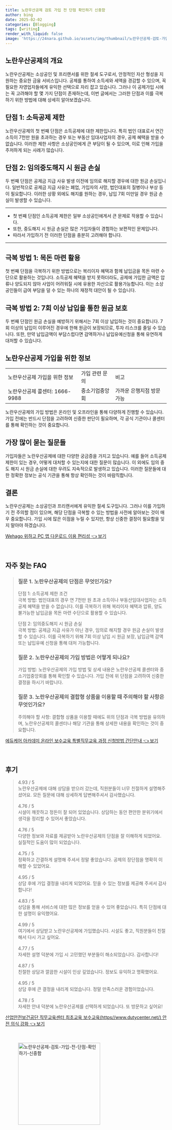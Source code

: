 ```yaml
---
title: 노란우산공제 검토 가입 전 단점 확인하기 신중함
author: bing
date: 2025-02-02
categories: [Blogging]
tags: [writing]
render_with_liquid: false
image: 'https://24nara.github.io/assets/img/thumbnail/노란우산공제-검토-가입-전-단점-확인하기-신중함.webp'
---
```



<h2 id='노란우산공제의 개요'>노란우산공제의 개요</h2>

<p>노란우산공제는 소상공인 및 프리랜서를 위한 절세 도구로서, 안정적인 자산 형성을 지원하는 중요한 금융 서비스입니다. 공제를 통하여 소득세와 세액을 경감할 수 있으며, 꼭 필요한 자영업자들에게 유익한 선택으로 자리 잡고 있습니다. 그러나 이 공제가입 시에는 꼭 고려해야 할 몇 가지 단점이 존재하는데, 이번 글에서는 그러한 단점과 이를 극복하기 위한 방법에 대해 상세히 알아보겠습니다.</p>

<h2 id='단점 1: 소득공제 제한'>단점 1: 소득공제 제한</h2>

<p>노란우산공제의 첫 번째 단점은 소득공제에 대한 제한입니다. 특히 법인 대표로서 연간 소득이 7천만 원을 초과하는 경우 또는 부동산 임대사업자의 경우, 공제 혜택을 받을 수 없습니다. 이러한 제한 사항은 소상공인에게 큰 부담이 될 수 있으며, 이로 인해 가입을 주저하게 되는 사례가 많습니다.</p>

<h2 id='단점 2: 임의중도해지 시 원금 손실'>단점 2: 임의중도해지 시 원금 손실</h2>

<p>두 번째 단점은 공제금 지급 사유 발생 이전에 임의로 해지할 경우에 대한 원금 손실입니다. 일반적으로 공제금 지급 사유는 폐업, 가입자의 사망, 법인대표의 질병이나 부상 등이 필요합니다. 이러한 상황 외에도 해지를 원하는 경우, 납입 7회 미만일 경우 원금 손실이 발생할 수 있습니다.</p>

<hr />

<ul>
    <li>첫 번째 단점인 소득공제 제한은 일부 소상공인에게서 큰 문제로 작용할 수 있습니다.</li>
    <li>또한, 중도해지 시 원금 손실은 많은 가입자들이 경험하는 보편적인 문제입니다.</li>
    <li>따라서 가입하기 전 이러한 단점을 충분히 고려해야 합니다.</li>
</ul>

<hr />

<h2 id='극복 방법 1: 목돈 마련 활용'>극복 방법 1: 목돈 마련 활용</h2>

<p>첫 번째 단점을 극복하기 위한 방법으로는 복리이자 혜택과 함께 납입금을 목돈 마련 수단으로 활용하는 것입니다. 소득공제 혜택을 받지 못하더라도, 공제에 가입한 금액은 압류나 양도되지 않아 사업이 어려워질 시에 유용한 자산으로 활용가능합니다. 이는 소상공인들이 급여 부담을 덜 수 있는 하나의 재정적 대안이 될 수 있습니다.</p>

<h2 id='극복 방법 2: 7회 이상 납입를 통한 원금 보호'>극복 방법 2: 7회 이상 납입을 통한 원금 보호</h2>

<p>두 번째 단점인 원금 손실을 예방하기 위해서는 7회 이상 납입하는 것이 중요합니다. 7회 이상의 납입이 이루어진 경우에 한해 원금이 보장되므로, 투자 리스크를 줄일 수 있습니다. 또한, 만약 납입금액이 부담스럽다면 감액하거나 납입유예신청을 통해 유연하게 대처할 수 있습니다.</p>

<h2 id='노란우산공제 가입을 위한 정보'>노란우산공제 가입을 위한 정보</h2>

<table>
    <tr>
        <td>노란우산공제 가입을 위한 정보</td>
        <td>가입 관련 문의</td>
        <td>비고</td>
    </tr>
    <tr>
        <td>노란우산공제 콜센터: 1666-9988</td>
        <td>중소기업중앙회</td>
        <td>가까운 은행지점 방문 가능</td>
    </tr>
</table>

<p>노란우산공제의 가입 방법은 온라인 및 오프라인을 통해 다양하게 진행할 수 있습니다. 가입 전에는 반드시 단점을 고려하여 신중한 판단이 필요하며, 각 공식 기관이나 콜센터를 통해 확인하는 것이 중요합니다.</p>

<h2 id='가장 많이 묻는 질문들'>가장 많이 묻는 질문들</h2>

<p>가입자들은 노란우산공제에 대한 다양한 궁금증을 가지고 있습니다. 예를 들어 소득공제 제한이 있는 경우, 어떻게 대처할 수 있는지에 대한 질문이 많습니다. 이 외에도 임의 중도 해지 시 원금 손실에 대한 우려도 지속적으로 발생하고 있습니다. 이러한 질문들에 대한 정확한 정보는 공식 기관을 통해 항상 확인하는 것이 바람직합니다.</p>

<h2 id='결론'>결론</h2>

<p>노란우산공제는 소상공인과 프리랜서에게 유익한 절세 도구입니다. 그러나 이를 가입하기 전 주의할 점이 있으며, 해당 단점을 극복할 수 있는 방법을 사전에 알아보는 것이 매우 중요합니다. 가입 시에 많은 이점을 누릴 수 있지만, 항상 신중한 결정이 필요함을 잊지 말아야 하겠습니다.</p>


<p><a class="click-button" title="Wehago 위하고 PC 앱 다운로드 이용 편리성" href="https://24nara.github.io/posts/Wehago-%EC%9C%84%ED%95%98%EA%B3%A0-PC-%EC%95%B1-%EB%8B%A4%EC%9A%B4%EB%A1%9C%EB%93%9C-%EC%9D%B4%EC%9A%A9-%ED%8E%B8%EB%A6%AC%EC%84%B1/" rel="dofollow">Wehago 위하고 PC 앱 다운로드 이용 편리성 👈 보기</a></p><br>
<h2 id='자주_찾는_FAQ'>자주 찾는 FAQ</h2>
<div itemscope="" itemtype="https://schema.org/FAQPage"> 
<blockquote> 
<div itemscope="" itemprop="mainEntity" itemtype="https://schema.org/Question"> 
<h3 itemprop="name">질문 1. 노란우산공제의 단점은 무엇인가요?</h3> 
<div itemscope="" itemprop="acceptedAnswer" itemtype="https://schema.org/Answer"> 
<span itemprop="text"> 
<p>단점 1: 소득공제 제한 조건<br/>극복 방법: 법인대표의 경우 연 7천만 원 초과 소득이나 부동산임대사업자는 소득공제 혜택을 받을 수 없습니다. 이를 극복하기 위해 복리이자 혜택과 압류, 양도 불가능한 납입금을 목돈 마련 수단으로 활용할 수 있습니다.</p> 
<p>단점 2: 임의중도해지 시 원금 손실<br/>극복 방법: 공제금 지급 사유가 아닌 경우, 임의로 해지할 경우 원금 손실이 발생할 수 있습니다. 이를 극복하기 위해 7회 이상 납입 시 원금 보장, 납입금액 감액 또는 납입유예 신청을 통해 대처 가능합니다.</p>
</span> 
</div> 
</div> 

<div itemscope="" itemprop="mainEntity" itemtype="https://schema.org/Question"> 
<h3 itemprop="name">질문 2. 노란우산공제의 가입 방법은 어떻게 되나요?</h3> 
<div itemscope="" itemprop="acceptedAnswer" itemtype="https://schema.org/Answer"> 
<span itemprop="text"> 
<p>가입 방법: 노란우산공제의 가입 방법 및 상세 내용은 노란우산공제 콜센터와 중소기업중앙회를 통해 확인할 수 있습니다. 가입 전에 위 단점을 고려하여 신중한 결정을 하시기 바랍니다.</p>
</span> 
</div> 
</div> 

<div itemscope="" itemprop="mainEntity" itemtype="https://schema.org/Question"> 
<h3 itemprop="name">질문 3. 노란우산공제의 결합형 상품을 이용할 때 주의해야 할 사항은 무엇인가요?</h3> 
<div itemscope="" itemprop="acceptedAnswer" itemtype="https://schema.org/Answer"> 
<span itemprop="text"> 
<p>주의해야 할 사항: 결합형 상품을 이용할 때에도 위의 단점과 극복 방법을 유의하며, 노란우산공제의 콜센터나 해당 기관을 통해 상세한 내용을 확인하는 것이 중요합니다.</p>
</span> 
</div> 
</div> 
</blockquote> 
</div>
<p><a class="click-button" title="에듀케어 아카데미 온라인 보수교육 특별직무교육 과정 신청방법 간단안내" href="https://24nara.github.io/posts/%EC%97%90%EB%93%80%EC%BC%80%EC%96%B4-%EC%95%84%EC%B9%B4%EB%8D%B0%EB%AF%B8-%EC%98%A8%EB%9D%BC%EC%9D%B8-%EB%B3%B4%EC%88%98%EA%B5%90%EC%9C%A1-%ED%8A%B9%EB%B3%84%EC%A7%81%EB%AC%B4%EA%B5%90%EC%9C%A1-%EA%B3%BC%EC%A0%95-%EC%8B%A0%EC%B2%AD%EB%B0%A9%EB%B2%95-%EA%B0%84%EB%8B%A8%EC%95%88%EB%82%B4/" rel="dofollow">에듀케어 아카데미 온라인 보수교육 특별직무교육 과정 신청방법 간단안내 👈 보기</a></p><br>
<h2 id='후기'>후기</h2>
<div itemscope itemtype="https://schema.org/Product">
  <blockquote>
  <div itemprop="review" itemscope itemtype="https://schema.org/Review">
      <div itemprop="reviewRating" itemscope itemtype="https://schema.org/Rating"> <span itemprop="ratingValue">4.93</span> / <span itemprop="bestRating">5</span> </div>
      <span itemprop="reviewBody">노란우산공제에 대해 상담을 받으러 갔는데, 직원분들이 너무 친절하게 설명해주셨어요. 모든 질문에 대해 상세하게 답변해주셔서 감사했습니다.</span>
  </div>
  <br>
  <div itemprop="review" itemscope itemtype="https://schema.org/Review">
      <div itemprop="reviewRating" itemscope itemtype="https://schema.org/Rating"> <span itemprop="ratingValue">4.76</span> / <span itemprop="bestRating">5</span> </div>
      <span itemprop="reviewBody">시설이 깨끗하고 정돈이 잘 되어 있었습니다. 상담하는 동안 편안한 분위기에서 생각을 정리할 수 있어서 좋았습니다.</span>
  </div>
  <br>
  <div itemprop="review" itemscope itemtype="https://schema.org/Review">
      <div itemprop="reviewRating" itemscope itemtype="https://schema.org/Rating"> <span itemprop="ratingValue">4.76</span> / <span itemprop="bestRating">5</span> </div>
      <span itemprop="reviewBody">다양한 정보와 자료를 제공받아 노란우산공제의 단점을 잘 이해하게 되었어요. 실질적인 도움이 많이 되었습니다.</span>
  </div>
  <br>
  <div itemprop="review" itemscope itemtype="https://schema.org/Review">
      <div itemprop="reviewRating" itemscope itemtype="https://schema.org/Rating"> <span itemprop="ratingValue">4.75</span> / <span itemprop="bestRating">5</span> </div>
      <span itemprop="reviewBody">정확하고 간결하게 설명해 주셔서 정말 좋았습니다. 공제의 장단점을 명확히 이해할 수 있었어요.</span>
  </div>
  <br>
  <div itemprop="review" itemscope itemtype="https://schema.org/Review">
      <div itemprop="reviewRating" itemscope itemtype="https://schema.org/Rating"> <span itemprop="ratingValue">4.95</span> / <span itemprop="bestRating">5</span> </div>
      <span itemprop="reviewBody">상담 후에 가입 결정을 내리게 되었어요. 믿을 수 있는 정보를 제공해 주셔서 감사합니다!</span>
  </div>
  <br>
  <div itemprop="review" itemscope itemtype="https://schema.org/Review">
      <div itemprop="reviewRating" itemscope itemtype="https://schema.org/Rating"> <span itemprop="ratingValue">4.83</span> / <span itemprop="bestRating">5</span> </div>
      <span itemprop="reviewBody">상담을 통해 서비스에 대한 많은 정보를 얻을 수 있어 좋았습니다. 특히 단점에 대한 설명이 유익했어요.</span>
  </div>
  <br>
  <div itemprop="review" itemscope itemtype="https://schema.org/Review">
      <div itemprop="reviewRating" itemscope itemtype="https://schema.org/Rating"> <span itemprop="ratingValue">4.99</span> / <span itemprop="bestRating">5</span> </div>
      <span itemprop="reviewBody">여기에서 상담받고 노란우산공제에 가입했습니다. 시설도 좋고, 직원분들이 친절해서 다시 가고 싶어요.</span>
  </div>
  <br>
  <div itemprop="review" itemscope itemtype="https://schema.org/Review">
      <div itemprop="reviewRating" itemscope itemtype="https://schema.org/Rating"> <span itemprop="ratingValue">4.77</span> / <span itemprop="bestRating">5</span> </div>
      <span itemprop="reviewBody">자세한 설명 덕분에 가입 시 고민했던 부분들이 해소되었습니다. 감사합니다!</span>
  </div>
  <br>
  <div itemprop="review" itemscope itemtype="https://schema.org/Review">
      <div itemprop="reviewRating" itemscope itemtype="https://schema.org/Rating"> <span itemprop="ratingValue">4.87</span> / <span itemprop="bestRating">5</span> </div>
      <span itemprop="reviewBody">친절한 상담과 깔끔한 시설이 인상 깊었습니다. 정보도 유익하고 명확했어요.</span>
  </div>
  <br>
  <div itemprop="review" itemscope itemtype="https://schema.org/Review">
      <div itemprop="reviewRating" itemscope itemtype="https://schema.org/Rating"> <span itemprop="ratingValue">4.95</span> / <span itemprop="bestRating">5</span> </div>
      <span itemprop="reviewBody">상담 후에 큰 결정을 내리게 되었습니다. 정말 만족스러운 경험이었습니다.</span>
  </div>
  <br>
  <div itemprop="review" itemscope itemtype="https://schema.org/Review">
      <div itemprop="reviewRating" itemscope itemtype="https://schema.org/Rating"> <span itemprop="ratingValue">4.78</span> / <span itemprop="bestRating">5</span> </div>
      <span itemprop="reviewBody">자세한 안내 덕분에 노란우산공제를 선택하게 되었습니다. 또 방문하고 싶어요!</span>
  </div>
  </blockquote>
</div>
<p><a class="click-button" title="산업안전보건공단 직무교육센터 최초교육 보수교육(https//www.dutycenter.net/) 안전 의식 강화" href="https://24nara.github.io/posts/%EC%82%B0%EC%97%85%EC%95%88%EC%A0%84%EB%B3%B4%EA%B1%B4%EA%B3%B5%EB%8B%A8-%EC%A7%81%EB%AC%B4%EA%B5%90%EC%9C%A1%EC%84%BC%ED%84%B0-%EC%B5%9C%EC%B4%88%EA%B5%90%EC%9C%A1-%EB%B3%B4%EC%88%98%EA%B5%90%EC%9C%A1(httpswww.dutycenter.net)-%EC%95%88%EC%A0%84-%EC%9D%98%EC%8B%9D-%EA%B0%95%ED%99%94/" rel="dofollow">산업안전보건공단 직무교육센터 최초교육 보수교육(https//www.dutycenter.net/) 안전 의식 강화 👈 보기</a></p><br>
<figure class="image"><img src="https://24nara.github.io/assets/img/thumbnail/노란우산공제-검토-가입-전-단점-확인하기-신중함.webp" alt="노란우산공제-검토-가입-전-단점-확인하기-신중함" width="256" height="256"></figure>